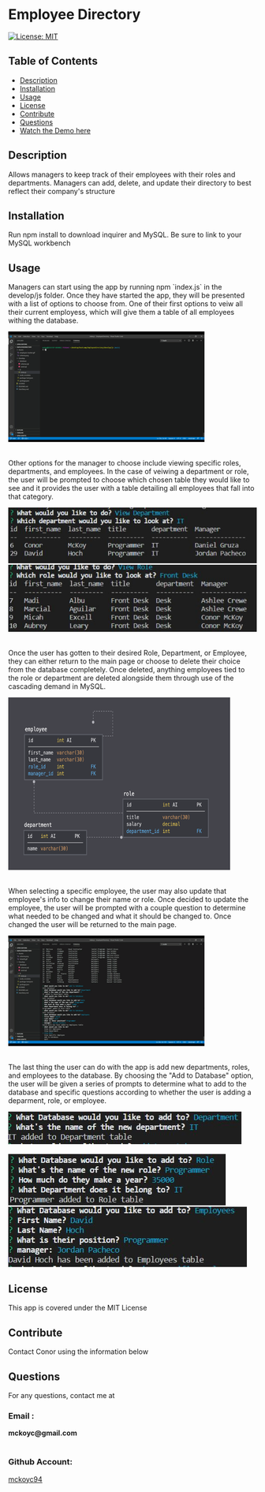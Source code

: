 
  # Employee Directory
  [![License: MIT](https://img.shields.io/badge/License-MIT-yellow.svg)](https://opensource.org/licenses/MIT)
  
  ## Table of Contents
  * [Description](#description)
  * [Installation](#installation)
  * [Usage](#usage)
  * [License](#license)
  * [Contribute](#contribute)
  * [Questions](#questions)
  * [Watch the Demo here](https://www.youtube.com/watch?v=Xg0gGYWbCho&feature=youtu.be)
    
  ## Description
  <p> Allows managers to keep track of their employees with their roles and departments. Managers can add, delete, and update their directory to best reflect their company's structure </p>
  
  ## Installation
  <p> Run npm install to download inquirer and MySQL. Be sure to link to your MySQL workbench </p>

  ## Usage
  <p>Managers can start using the app by running npm `index.js` in the develop/js folder. Once they have started the app, they will be presented with a list of options to choose from. One of their first options to veiw all their current employess, which will give them a table of all employees withing the database.</p>
  <img src= "Assets/VeiwAll.gif" alt = "View All Employees">
  <br></br>
  <p>Other options for the manager to choose include viewing specific roles, departments, and employees. In the case of veiwing a department or role, the user will be prompted to choose which chosen table they would like to see and it provides the user with a table detailing all employees that fall into that category.</p>
  <img src = "Assets/VeiwDept.JPG" alt = "View Department">
  <img src = "Assets/VeiwRole.JPG" alt = "View Role">
  <br></br>
  <p>Once the user has gotten to their desired Role, Department, or Employee, they can either return to the main page or choose to delete their choice from the database completely. Once deleted, anything employees tied to the role or department are deleted alongside them through use of the cascading demand in MySQL.</p>
  <img src = "Assets/schema.PNG" alt = "Linked Roles" width = 450px height = 350px>
  <br></br>
  <p>When selecting a specific employee, the user may also update that employee's info to change their name or role. Once decided to update the employee, the user will be prompted with a couple question to determine what needed to be changed and what it should be changed to. Once changed the user will be returned to the main page.</p>
  <img src = "Assets/Updating Employee.gif" alt = "Updating an Employee">
  <br></br>
  <p>The last thing the user can do with the app is add new departments, roles, and employees to the database. By choosing the "Add to Database" option, the user will be given a series of prompts to determine what to add to the database and specific questions according to whether the user is adding a deparment, role, or employee.</p>
  <img src = "Assets/AddDept.JPG" alt = "Adding a Department">
  <br></br>
  <img src = "Assets/AddRole.JPG" alt = "Adding a Role">
  <img src = "Assets/AddingEmployee.JPG" alt = "Adding an Employee">



  ## License
  <p> This app is covered under the MIT License </p>
  
  ## Contribute
  <p> Contact Conor using the information below </p>

  ## Questions
  <p> For any questions, contact me at </p>
  <h3> Email : </h3>
  <strong>mckoyc@gmail.com</strong>
  <br></br>
  <h3> Github Account:</h3>
  
  
  [mckoyc94](https://github.com/mckoyc94)

